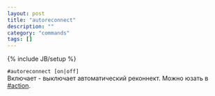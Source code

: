 ```yaml
---
layout: post
title: "autoreconnect"
description: ""
category: "commands"
tags: []
---
```

{% include JB/setup %}

`#autoreconnect [on|off]`   
Включает - выключает автоматический реконнект. Можно юзать в [#action](#action).